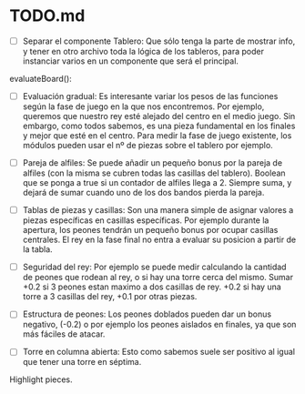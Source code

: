 # TODO.md

- [ ] Separar el componente Tablero: 
Que sólo tenga la parte de mostrar info, y tener en otro archivo toda la lógica de los tableros, para poder instanciar varios en un componente que será el principal.

evaluateBoard():
- [ ] Evaluación gradual:
Es interesante variar los pesos de las funciones según la fase de juego en la que nos encontremos. Por ejemplo, queremos que nuestro rey esté alejado del centro en el medio juego. Sin embargo, como todos sabemos, es una pieza fundamental en los finales y mejor que esté en el centro. Para medir la fase de juego existente, los módulos pueden usar el nº de piezas sobre el tablero por ejemplo.

- [ ] Pareja de alfiles:
Se puede añadir un pequeño bonus por la pareja de alfiles (con la misma se cubren todas las casillas del tablero). Boolean que se ponga a true si un contador de alfiles llega a 2. Siempre suma, y dejará de sumar cuando uno de los dos bandos pierda la pareja.

- [ ] Tablas de piezas y casillas:
Son una manera simple de asignar valores a piezas específicas en casillas específicas. Por ejemplo durante la apertura, los peones tendrán un pequeño bonus por ocupar casillas centrales. El rey en la fase final no entra a evaluar su posicion a partir de la tabla.

- [ ] Seguridad del rey:
Por ejemplo se puede medir calculando la cantidad de peones que rodean al rey, o si hay una torre cerca del mismo. Sumar +0.2 si 3 peones estan maximo a dos casillas de rey. +0.2 si hay una torre a 3 casillas del rey, +0.1 por otras piezas.

- [ ] Estructura de peones:
Los peones doblados pueden dar un bonus negativo, (-0.2) o por ejemplo los peones aislados en finales, ya que son más fáciles de atacar. 

- [ ] Torre en columna abierta: 
Esto como sabemos suele ser positivo al igual que tener una torre en séptima.

Highlight pieces.